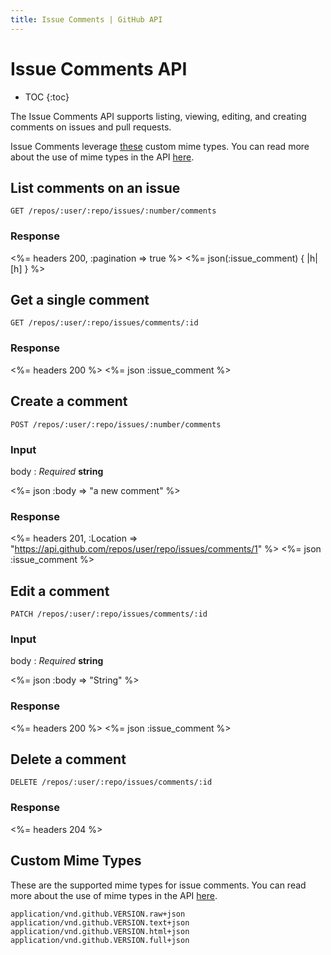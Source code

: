 ```yaml
---
title: Issue Comments | GitHub API
---
```


# Issue Comments API

* TOC
{:toc}

The Issue Comments API supports listing, viewing, editing, and creating
comments on issues and pull requests.

Issue Comments leverage [these](#custom-mime-types) custom mime types.
You can read more about the use of mime types in the API
[here](/v3/mime/).

## List comments on an issue

    GET /repos/:user/:repo/issues/:number/comments

### Response

<%= headers 200, :pagination => true %>
<%= json(:issue_comment) { |h| [h] } %>

## Get a single comment

    GET /repos/:user/:repo/issues/comments/:id

### Response

<%= headers 200 %>
<%= json :issue_comment %>

## Create a comment

    POST /repos/:user/:repo/issues/:number/comments

### Input

body
: _Required_ **string**

<%= json :body => "a new comment" %>

### Response

<%= headers 201,
      :Location =>
"https://api.github.com/repos/user/repo/issues/comments/1" %>
<%= json :issue_comment %>

## Edit a comment

    PATCH /repos/:user/:repo/issues/comments/:id

### Input

body
: _Required_ **string**

<%= json :body => "String" %>

### Response

<%= headers 200 %>
<%= json :issue_comment %>

## Delete a comment

    DELETE /repos/:user/:repo/issues/comments/:id

### Response

<%= headers 204 %>

## Custom Mime Types

These are the supported mime types for issue comments. You can read more
about the use of mime types in the API [here](/v3/mime/).

    application/vnd.github.VERSION.raw+json
    application/vnd.github.VERSION.text+json
    application/vnd.github.VERSION.html+json
    application/vnd.github.VERSION.full+json
